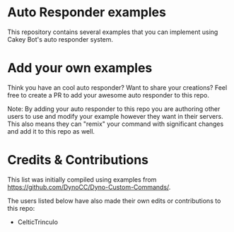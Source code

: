 # Auto Responder examples
This repository contains several examples that you can implement using Cakey Bot's auto responder system. 

# Add your own examples
Think you have an cool auto responder? Want to share your creations? Feel free to create a PR to add your awesome auto responder to this repo.

Note: By adding your auto responder to this repo you are authoring other users to use and modify your example however they want in their servers. 
This also means they can "remix" your command with significant changes and add it to this repo as well.

# Credits & Contributions
This list was initially compiled using examples from https://github.com/DynoCC/Dyno-Custom-Commands/.

The users listed below have also made their own edits or contributions to this repo:
- CelticTrinculo